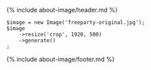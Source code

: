 {% include about-image/header.md %}

~~~php?start_inline=1
$image = new Image('freeparty-original.jpg');
$image
    ->resize('crop', 1920, 500)
    ->generate()
;
~~~

{% include about-image/footer.md %}
